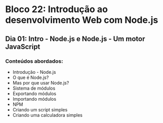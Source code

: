 # Bloco 22: Introdução ao desenvolvimento Web com Node.js
## Dia 01: Intro - Node.js e Node.js - Um motor JavaScript

### Conteúdos abordados:

* Introdução - Node.js
* O que é Node.js?
* Mas por que usar Node.js?
* Sistema de módulos
* Exportando módulos
* Importando módulos
* NPM
* Criando um script simples
* Criando uma calculadora simples

